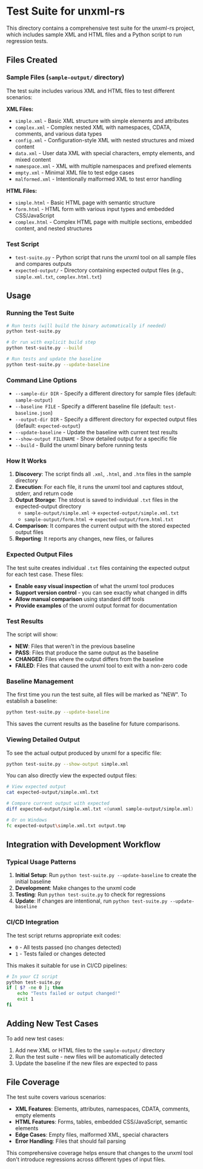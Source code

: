 # Test Suite for unxml-rs

This directory contains a comprehensive test suite for the unxml-rs project, which includes sample XML and HTML files and a Python script to run regression tests.

## Files Created

### Sample Files (`sample-output/` directory)

The test suite includes various XML and HTML files to test different scenarios:

**XML Files:**
- `simple.xml` - Basic XML structure with simple elements and attributes
- `complex.xml` - Complex nested XML with namespaces, CDATA, comments, and various data types
- `config.xml` - Configuration-style XML with nested structures and mixed content
- `data.xml` - User data XML with special characters, empty elements, and mixed content
- `namespace.xml` - XML with multiple namespaces and prefixed elements
- `empty.xml` - Minimal XML file to test edge cases
- `malformed.xml` - Intentionally malformed XML to test error handling

**HTML Files:**
- `simple.html` - Basic HTML page with semantic structure
- `form.html` - HTML form with various input types and embedded CSS/JavaScript
- `complex.html` - Complex HTML page with multiple sections, embedded content, and nested structures

### Test Script

- `test-suite.py` - Python script that runs the unxml tool on all sample files and compares outputs
- `expected-output/` - Directory containing expected output files (e.g., `simple.xml.txt`, `complex.html.txt`)

## Usage

### Running the Test Suite

```bash
# Run tests (will build the binary automatically if needed)
python test-suite.py

# Or run with explicit build step
python test-suite.py --build

# Run tests and update the baseline
python test-suite.py --update-baseline
```

### Command Line Options

- `--sample-dir DIR` - Specify a different directory for sample files (default: `sample-output`)
- `--baseline FILE` - Specify a different baseline file (default: `test-baseline.json`)
- `--output-dir DIR` - Specify a different directory for expected output files (default: `expected-output`)
- `--update-baseline` - Update the baseline with current test results
- `--show-output FILENAME` - Show detailed output for a specific file
- `--build` - Build the unxml binary before running tests

### How It Works

1. **Discovery**: The script finds all `.xml`, `.html`, and `.htm` files in the sample directory
2. **Execution**: For each file, it runs the unxml tool and captures stdout, stderr, and return code
3. **Output Storage**: The stdout is saved to individual `.txt` files in the expected-output directory
   - `sample-output/simple.xml` → `expected-output/simple.xml.txt`
   - `sample-output/form.html` → `expected-output/form.html.txt`
4. **Comparison**: It compares the current output with the stored expected output files
5. **Reporting**: It reports any changes, new files, or failures

### Expected Output Files

The test suite creates individual `.txt` files containing the expected output for each test case. These files:

- **Enable easy visual inspection** of what the unxml tool produces
- **Support version control** - you can see exactly what changed in diffs
- **Allow manual comparison** using standard diff tools
- **Provide examples** of the unxml output format for documentation

### Test Results

The script will show:
- **NEW**: Files that weren't in the previous baseline
- **PASS**: Files that produce the same output as the baseline
- **CHANGED**: Files where the output differs from the baseline
- **FAILED**: Files that caused the unxml tool to exit with a non-zero code

### Baseline Management

The first time you run the test suite, all files will be marked as "NEW". To establish a baseline:

```bash
python test-suite.py --update-baseline
```

This saves the current results as the baseline for future comparisons.

### Viewing Detailed Output

To see the actual output produced by unxml for a specific file:

```bash
python test-suite.py --show-output simple.xml
```

You can also directly view the expected output files:

```bash
# View expected output
cat expected-output/simple.xml.txt

# Compare current output with expected
diff expected-output/simple.xml.txt <(unxml sample-output/simple.xml)

# Or on Windows
fc expected-output\simple.xml.txt output.tmp
```

## Integration with Development Workflow

### Typical Usage Patterns

1. **Initial Setup**: Run `python test-suite.py --update-baseline` to create the initial baseline
2. **Development**: Make changes to the unxml code
3. **Testing**: Run `python test-suite.py` to check for regressions
4. **Update**: If changes are intentional, run `python test-suite.py --update-baseline`

### CI/CD Integration

The test script returns appropriate exit codes:
- `0` - All tests passed (no changes detected)
- `1` - Tests failed or changes detected

This makes it suitable for use in CI/CD pipelines:

```bash
# In your CI script
python test-suite.py
if [ $? -ne 0 ]; then
    echo "Tests failed or output changed!"
    exit 1
fi
```

## Adding New Test Cases

To add new test cases:

1. Add new XML or HTML files to the `sample-output/` directory
2. Run the test suite - new files will be automatically detected
3. Update the baseline if the new files are expected to pass

## File Coverage

The test suite covers various scenarios:

- **XML Features**: Elements, attributes, namespaces, CDATA, comments, empty elements
- **HTML Features**: Forms, tables, embedded CSS/JavaScript, semantic elements
- **Edge Cases**: Empty files, malformed XML, special characters
- **Error Handling**: Files that should fail parsing

This comprehensive coverage helps ensure that changes to the unxml tool don't introduce regressions across different types of input files. 